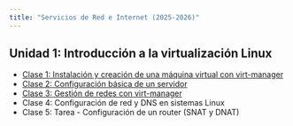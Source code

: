 ```yaml
---
title: "Servicios de Red e Internet (2025-2026)"
---
```


## Unidad 1: Introducción a la virtualización Linux

* [Clase 1: Instalación y creación de una máquina virtual con virt-manager](2526/u1/clase1.html)
* [Clase 2: Configuración básica de un servidor](2526/u1/clase2.html)
* [Clase 3: Gestión de redes con virt-manager](2526/u1/clase3.html)
* Clase 4: Configuración de red y DNS en sistemas Linux
* Clase 5: Tarea - Configuración de un router (SNAT y DNAT)

<!--

* [Clase 2: Gestión de redes con virt-manager](2526/u1/clase2.html)
* [Clase 3: Configuración de red y DNS en sistemas Linux](2526/u1/clase3.html)
* [Clase 4: Configuración básica de un servidor](2526/u1/clase4.html)
* [Clase 5: Tarea - Configuración de un router (SNAT y DNAT)](2526/u1/clase5.html)

## Unidad 2: Servidor DHCP

* Clase 1: Introducción al servicio Kea DHCP
* Clase 2: Gestión del ciclo de vida y monitorización de servicios
* Clase 3: Tarea - Configuración avanzada del servidor Kea DHCP

## Unidad 3: Protocolo HTTP

* Protocolo HTTP. Peticiones.
* Configuración básica de apache2
* Configuración básica de nginx
* Proxy inverso
* Balanceo de carga

## Unidad 4: Servidor DNS

* Protocolo DNS. Consultas DNS.
* Instalación y configuración del servidor bind9 en nuestra red local 
* Instalación y configuración de un servidor DNS esclavo
* Delegación de subdominios con bind9

## Unidad 5: Servidor de correo electrónico

* Introducción al sistema de correo electrónico
* Servidor de correo en los servidores de clase
* Servidores satélites, alias y redirecciones
* Gestión de correos desde el servidor
* Gestión de correos desde un cliente

-->